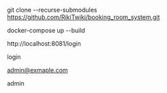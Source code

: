 git clone --recurse-submodules https://github.com/RikiTwiki/booking_room_system.git

docker-compose up --build

http://localhost:8081/login

login

admin@exmaple.com

admin
